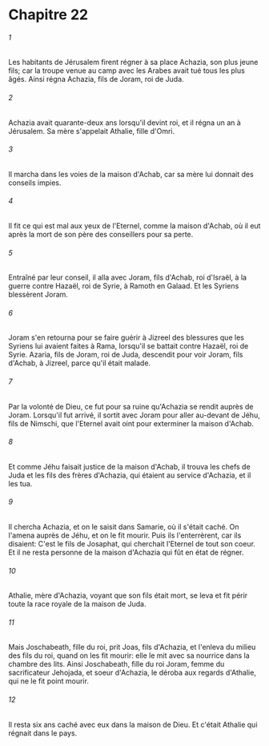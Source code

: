 # Chapitre 22

###### 1
Les habitants de Jérusalem firent régner à sa place Achazia, son plus jeune fils; car la troupe venue au camp avec les Arabes avait tué tous les plus âgés. Ainsi régna Achazia, fils de Joram, roi de Juda.
###### 2
Achazia avait quarante-deux ans lorsqu'il devint roi, et il régna un an à Jérusalem. Sa mère s'appelait Athalie, fille d'Omri.
###### 3
Il marcha dans les voies de la maison d'Achab, car sa mère lui donnait des conseils impies.
###### 4
Il fit ce qui est mal aux yeux de l'Eternel, comme la maison d'Achab, où il eut après la mort de son père des conseillers pour sa perte.
###### 5
Entraîné par leur conseil, il alla avec Joram, fils d'Achab, roi d'Israël, à la guerre contre Hazaël, roi de Syrie, à Ramoth en Galaad. Et les Syriens blessèrent Joram.
###### 6
Joram s'en retourna pour se faire guérir à Jizreel des blessures que les Syriens lui avaient faites à Rama, lorsqu'il se battait contre Hazaël, roi de Syrie. Azaria, fils de Joram, roi de Juda, descendit pour voir Joram, fils d'Achab, à Jizreel, parce qu'il était malade.
###### 7
Par la volonté de Dieu, ce fut pour sa ruine qu'Achazia se rendit auprès de Joram. Lorsqu'il fut arrivé, il sortit avec Joram pour aller au-devant de Jéhu, fils de Nimschi, que l'Eternel avait oint pour exterminer la maison d'Achab.
###### 8
Et comme Jéhu faisait justice de la maison d'Achab, il trouva les chefs de Juda et les fils des frères d'Achazia, qui étaient au service d'Achazia, et il les tua.
###### 9
Il chercha Achazia, et on le saisit dans Samarie, où il s'était caché. On l'amena auprès de Jéhu, et on le fit mourir. Puis ils l'enterrèrent, car ils disaient: C'est le fils de Josaphat, qui cherchait l'Eternel de tout son coeur. Et il ne resta personne de la maison d'Achazia qui fût en état de régner.
###### 10
Athalie, mère d'Achazia, voyant que son fils était mort, se leva et fit périr toute la race royale de la maison de Juda.
###### 11
Mais Joschabeath, fille du roi, prit Joas, fils d'Achazia, et l'enleva du milieu des fils du roi, quand on les fit mourir: elle le mit avec sa nourrice dans la chambre des lits. Ainsi Joschabeath, fille du roi Joram, femme du sacrificateur Jehojada, et soeur d'Achazia, le déroba aux regards d'Athalie, qui ne le fit point mourir.
###### 12
Il resta six ans caché avec eux dans la maison de Dieu. Et c'était Athalie qui régnait dans le pays.
